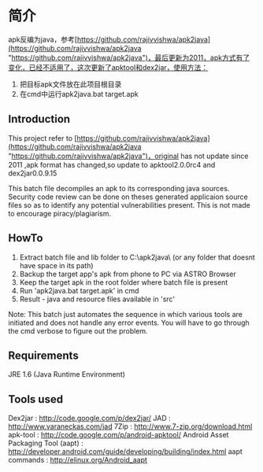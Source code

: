 # 简介 #
apk反编为java，参考[https://github.com/rajivvishwa/apk2java](https://github.com/rajivvishwa/apk2java "https://github.com/rajivvishwa/apk2java")，最后更新为2011，apk方式有了变化，已经不适用了，这次更新了apktool和dex2jar，使用方法：   
1. 把目标apk文件放在此项目根目录   
2. 在cmd中运行apk2java.bat target.apk



Introduction
------------
This project refer to [https://github.com/rajivvishwa/apk2java](https://github.com/rajivvishwa/apk2java "https://github.com/rajivvishwa/apk2java")，original has not update since 2011 ,apk format has changed,so update to apktool2.0.0rc4 and dex2jar0.0.9.15    

This batch file decompiles an apk to its corresponding java sources. Security code review can be done on theses generated applicaion source files so as to identify any potential vulnerabilities present. 
This is not made to encourage piracy/plagiarism. 

HowTo
-----
1. Extract batch file and lib folder to C:\apk2java\ (or any folder that doesnt have space in its path)
2. Backup the target app's apk from phone to PC via ASTRO Browser
3. Keep the target apk in the root folder where batch file is present
4. Run 'apk2java.bat target.apk' in cmd
5. Result - java and resource files available in 'src'

Note: This batch just automates the sequence in which various tools are initiated and does not handle any error events. You will have to go through the cmd verbose to figure out the problem.

Requirements
------------
JRE 1.6 (Java Runtime Environment)

Tools used
-----------
Dex2jar : http://code.google.com/p/dex2jar/
JAD : http://www.varaneckas.com/jad
7Zip : http://www.7-zip.org/download.html
apk-tool : http://code.google.com/p/android-apktool/
Android Asset Packaging Tool (aapt) : http://developer.android.com/guide/developing/building/index.html
aapt commands : http://elinux.org/Android_aapt